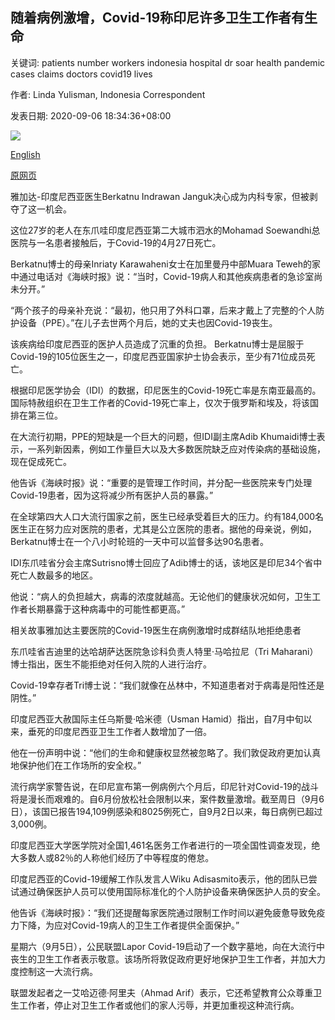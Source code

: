## 随着病例激增，Covid-19称印尼许多卫生工作者有生命

关键词: patients number workers indonesia hospital dr soar health pandemic cases claims doctors covid19 lives

作者: Linda Yulisman, Indonesia Correspondent

发表日期: 2020-09-06 18:34:36+08:00

![](https://www.straitstimes.com/sites/default/files/styles/x_large/public/articles/2020/09/06/yq-indocov2e-06092024.jpg?itok=QAVytrsw)

[English](Covid-19%20claims%20many%20lives%20of%20health%20workers%20in%20Indonesia%20as%20cases%20soar.md)

[原网页](https://www.straitstimes.com/asia/se-asia/covid-19-claims-many-lives-of-health-workers-in-indonesia-as-cases-soar)

雅加达-印度尼西亚医生Berkatnu Indrawan Janguk决心成为内科专家，但被剥夺了这一机会。

这位27岁的老人在东爪哇印度尼西亚第二大城市泗水的Mohamad Soewandhi总医院与一名患者接触后，于Covid-19的4月27日死亡。

Berkatnu博士的母亲Inriaty Karawaheni女士在加里曼丹中部Muara Teweh的家中通过电话对《海峡时报》说：“当时，Covid-19病人和其他疾病患者的急诊室尚未分开。”

“两个孩子的母亲补充说：“最初，他只用了外科口罩，后来才戴上了完整的个人防护设备（PPE）。”在儿子去世两个月后，她的丈夫也因Covid-19丧生。

该疾病给印度尼西亚的医护人员造成了沉重的负担。 Berkatnu博士是屈服于Covid-19的105位医生之一，印度尼西亚国家护士协会表示，至少有71位成员死亡。

根据印尼医学协会（IDI）的数据，印尼医生的Covid-19死亡率是东南亚最高的。国际特赦组织在卫生工作者的Covid-19死亡率上，仅次于俄罗斯和埃及，将该国排在第三位。

在大流行初期，PPE的短缺是一个巨大的问题，但IDI副主席Adib Khumaidi博士表示，一系列新因素，例如工作量巨大以及大多数医院缺乏应对传染病的基础设施，现在促成死亡。

他告诉《海峡时报》说：“重要的是管理工作时间，并分配一些医院来专门处理Covid-19患者，因为这将减少所有医护人员的暴露。”

在全球第四大人口大流行国家之前，医生已经承受着巨大的压力。约有184,000名医生正在努力应对医院的患者，尤其是公立医院的患者。据他的母亲说，例如，Berkatnu博士在一个八小时轮班的一天中可以监督多达90名患者。

IDI东爪哇省分会主席Sutrisno博士回应了Adib博士的话，该地区是印尼34个省中死亡人数最多的地区。

他说：“病人的负担越大，病毒的浓度就越高。无论他们的健康状况如何，卫生工作者长期暴露于这种病毒中的可能性都更高。”

相关故事雅加达主要医院的Covid-19医生在病例激增时成群结队地拒绝患者

东爪哇省吉迪里的达哈胡萨达医院急诊科负责人特里·马哈拉尼（Tri Maharani）博士指出，医生不能拒绝对任何入院的人进行治疗。

Covid-19幸存者Tri博士说：“我们就像在丛林中，不知道患者对于病毒是阳性还是阴性。”

印度尼西亚大赦国际主任乌斯曼·哈米德（Usman Hamid）指出，自7月中旬以来，垂死的印度尼西亚卫生工作者人数增加了一倍。

他在一份声明中说：“他们的生命和健康权显然被忽略了。我们敦促政府更加认真地保护他们在工作场所的安全权。”

流行病学家警告说，在印尼宣布第一例病例六个月后，印尼针对Covid-19的战斗将是漫长而艰难的。自6月份放松社会限制以来，案件数量激增。截至周日（9月6日），该国已报告194,109例感染和8025例死亡，自9月2日以来，每日病例已超过3,000例。

印度尼西亚大学医学院对全国1,461名医务工作者进行的一项全国性调查发现，绝大多数人或82％的人称他们经历了中等程度的倦怠。

印度尼西亚的Covid-19缓解工作队发言人Wiku Adisasmito表示，他的团队已尝试通过确保医护人员可以使用国际标准化的个人防护设备来确保医护人员的安全。

他告诉《海峡时报》：“我们还提醒每家医院通过限制工作时间以避免疲惫导致免疫力下降，为应对Covid-19病人的卫生工作者提供全面保护。”

星期六（9月5日），公民联盟Lapor Covid-19启动了一个数字墓地，向在大流行中丧生的卫生工作者表示敬意。该场所将敦促政府更好地保护卫生工作者，并加大力度控制这一大流行病。

联盟发起者之一艾哈迈德·阿里夫（Ahmad Arif）表示，它还希望教育公众尊重卫生工作者，停止对卫生工作者或他们的家人污辱，并更加重视这种流行病。